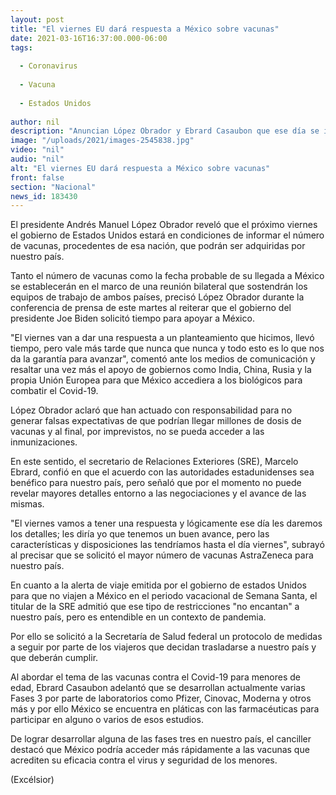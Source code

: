 ```yaml
---
layout: post
title: "El viernes EU dará respuesta a México sobre vacunas"
date: 2021-03-16T16:37:00.000-06:00
tags:
  
  - Coronavirus
  
  - Vacuna
  
  - Estados Unidos
  
author: nil
description: "Anuncian López Obrador y Ebrard Casaubon que ese día se informará de características y disposiciones de dosis; platica México con farmacéuticas para Fase 3 de vacunas para niños"
image: "/uploads/2021/images-2545838.jpg"
video: "nil"
audio: "nil"
alt: "El viernes EU dará respuesta a México sobre vacunas"
front: false
section: "Nacional"
news_id: 183430
---
```


El presidente Andrés Manuel López Obrador reveló que el próximo viernes el gobierno de Estados Unidos estará en condiciones de informar el número de vacunas, procedentes de esa nación, que podrán ser adquiridas por nuestro país.

Tanto el número de vacunas como la fecha probable de su llegada a México se establecerán en el marco de una reunión bilateral que sostendrán los equipos de trabajo de ambos países, precisó López Obrador durante la conferencia de prensa de este martes al reiterar que el gobierno del presidente Joe Biden solicitó tiempo para apoyar a México.

"El viernes van a dar una respuesta a un planteamiento que hicimos, llevó tiempo, pero vale más tarde que nunca que nunca y todo esto es lo que nos da la garantía para avanzar", comentó ante los medios de comunicación y resaltar una vez más el apoyo de gobiernos como India, China, Rusia y la propia Unión Europea para que México accediera a los biológicos para combatir el Covid-19.

López Obrador aclaró que han actuado con responsabilidad para no generar falsas expectativas de que podrían llegar millones de dosis de vacunas y al final, por imprevistos, no se pueda acceder a las inmunizaciones.

En este sentido, el secretario de Relaciones Exteriores (SRE), Marcelo Ebrard, confió en que el acuerdo con las autoridades estadunidenses sea benéfico para nuestro país, pero señaló que por el momento no puede revelar mayores detalles entorno a las negociaciones y el avance de las mismas.

"El viernes vamos a tener una respuesta y lógicamente ese día les daremos los detalles; les diría yo que tenemos un buen avance, pero las características y disposiciones las tendríamos hasta el día viernes", subrayó al precisar que se solicitó el mayor número de vacunas AstraZeneca para nuestro país.

En cuanto a la alerta de viaje emitida por el gobierno de estados Unidos para que no viajen a México en el periodo vacacional de Semana Santa, el titular de la SRE admitió que ese tipo de restricciones "no encantan" a nuestro país, pero es entendible en un contexto de pandemia.

Por ello se solicitó a la Secretaría de Salud federal un protocolo de medidas a seguir por parte de los viajeros que decidan trasladarse a nuestro país y que deberán cumplir.

Al abordar el tema de las vacunas contra el Covid-19 para menores de edad, Ebrard Casaubon adelantó que se desarrollan actualmente varias Fases 3 por parte de laboratorios como Pfizer, Cinovac, Moderna y otros más y por ello México se encuentra en pláticas con las farmacéuticas para participar en alguno o varios de esos estudios.

De lograr desarrollar alguna de las fases tres en nuestro país, el canciller destacó que México podría acceder más rápidamente a las vacunas que acrediten su eficacia contra el virus y seguridad de los menores.

(Excélsior)